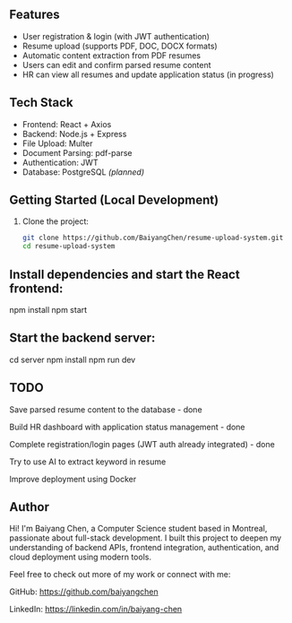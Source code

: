 ## Features

- User registration & login (with JWT authentication)
- Resume upload (supports PDF, DOC, DOCX formats)
- Automatic content extraction from PDF resumes
- Users can edit and confirm parsed resume content
- HR can view all resumes and update application status (in progress)

## Tech Stack

- Frontend: React + Axios
- Backend: Node.js + Express
- File Upload: Multer
- Document Parsing: pdf-parse
- Authentication: JWT
- Database: PostgreSQL _(planned)_

## Getting Started (Local Development)

1. Clone the project:

   ```bash
   git clone https://github.com/BaiyangChen/resume-upload-system.git
   cd resume-upload-system

   ```

## Install dependencies and start the React frontend:

npm install
npm start

## Start the backend server:

cd server
npm install
npm run dev

## TODO

Save parsed resume content to the database - done

Build HR dashboard with application status management - done

Complete registration/login pages (JWT auth already integrated) - done

Try to use AI to extract keyword in resume

Improve deployment using Docker

## Author

Hi! I'm Baiyang Chen, a Computer Science student based in Montreal, passionate about full-stack development.
I built this project to deepen my understanding of backend APIs, frontend integration, authentication, and cloud deployment using modern tools.

Feel free to check out more of my work or connect with me:

GitHub: https://github.com/baiyangchen

LinkedIn: https://linkedin.com/in/baiyang-chen
